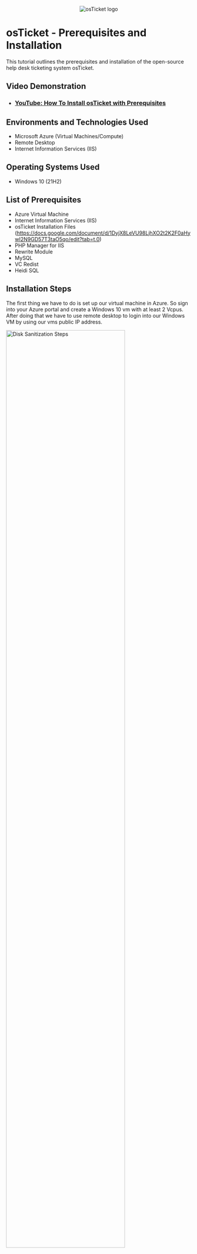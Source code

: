 <p align="center">
<img src="https://i.imgur.com/Clzj7Xs.png" alt="osTicket logo"/>
</p>

<h1>osTicket - Prerequisites and Installation</h1>
This tutorial outlines the prerequisites and installation of the open-source help desk ticketing system osTicket.<br />


<h2>Video Demonstration</h2>

- ### [YouTube: How To Install osTicket with Prerequisites](https://www.youtube.com)

<h2>Environments and Technologies Used</h2>

- Microsoft Azure (Virtual Machines/Compute)
- Remote Desktop
- Internet Information Services (IIS)

<h2>Operating Systems Used </h2>

- Windows 10</b> (21H2)

<h2>List of Prerequisites</h2>

- Azure Virtual Machine
- Internet Information Services (IIS)
- osTicket Installation Files (https://docs.google.com/document/d/1DyjX8LeVU98LjhXO2t2K2F0aHywI2N9GD57T3taO5qo/edit?tab=t.0)
- PHP Manager for IIS
- Rewrite Module
- MySQL
- VC Redist
- Heidi SQL

<h2>Installation Steps</h2>

<p>
The first thing we have to do is set up our virtual machine in Azure. So sign into your Azure portal and create a Windows 10 vm with at least 2 Vcpus.
  After doing that we have to use remote desktop to login into our Windows VM by using our vms public IP address.
</p>
<p>
<img src="https://i.imgur.com/madXwPZ.png" height="80%" width="80%" alt="Disk Sanitization Steps"/>
</p>
<br />

<p>
Make sure to download the Os Ticket installation files and extract them to our desktop. You should end up with something like this.
</p>
<p>
<img src="https://i.imgur.com/Fe9rJX3.png" height="80%" width="80%" alt="Disk Sanitization Steps"/>
</p>
<br />

<p>
We now Install and Enable IIS in Windows WITH CGI. Go to your control panel and locate uninstall a program.
</p>
<p>
<img src="https://i.imgur.com/7hClpMF.png" height="80%" width="80%" alt="Disk Sanitization Steps"/>
</p>
<br />

<p>
click on turn windows features on or off. Follow this directory to enable and install IIS with CGI.Make sure to check the boxes. World Wide Web Services -> Application Development Features -> [X] CGI
</p>
<p>
<img src="https://i.imgur.com/f1q3yN9.png" height="80%" width="80%" alt="Disk Sanitization Steps"/>
</p>
<br />

<p>
From the OsTicket Installation Files folder, install PHP Manager for IIS (PHPManagerForIIS_V1.5.0.msi)
</p>
<p>
<img src="https://i.imgur.com/pSoRX37.png" height="80%" width="80%" alt="Disk Sanitization Steps"/>
</p>
<br />

<p>
From the OsTicket Installation Files folder, install the Rewrite Module (rewrite_amd64_en-US.msi)
</p>
<p>
<img src="https://i.imgur.com/rwaEjBI.png" height="80%" width="80%" alt="Disk Sanitization Steps"/>
</p>
<br />

<p>
Create a folder named PHP in your C drive. Extract the PHP 7.3.8 (php-7.3.8-nts-Win32-VC15-x86.zip) which is in the osTicket Installation Files folder into the “C:\PHP” folder that you created.

</p>
<p>
<img src="https://i.imgur.com/jkFDFfT.png" height="80%" width="80%" alt="Disk Sanitization Steps"/>
</p>
<p>
<img src="https://i.imgur.com/3LY26Zl.png" height="80%" width="80%" alt="Disk Sanitization Steps"/>
</p>
<br />

<p>
From the OsTicket Installation Files folder, install install VC_redist.x86.exe
</p>
<p>
<img src="https://i.imgur.com/pKXFILL.png." height="80%" width="80%" alt="Disk Sanitization Steps"/>
</p>
<br />


<p>
From the OsTicket Installation Files folder, install install l MySQL 5.5.62 (mysql-5.5.62-win32.msi)
</p>
<p>
<img src="https://i.imgur.com/s3xP3pm.png." height="80%" width="80%" alt="Disk Sanitization Steps"/>
</p>
<br />

<p>
In the installation wizard choose Typical and install. Leave the launch configuration box checked.
</p>
<p>
<img src="https://i.imgur.com/9jG0R2V.png" height="80%" width="80%" alt="Disk Sanitization Steps"/>
</p>
<br />

<p>
Launch the configuration wizard and check the standard configuration and click next
</p>
<p>
<img src="https://i.imgur.com/d55D5q2.png" alt="Disk Sanitization Steps"/>
</p>
<br />

<p>
For simplicity's sake, the password will be "root" and the username "root" and click next And click on execute.
</p>
<p>
<img src="https://i.imgur.com/kHMUs4g.png" alt="Disk Sanitization Steps"/>
</p>
<br />

<p>
Now let's open ISS as an administrator. Go to the search bar type ISS and run it as admin
</p>
<p>
<img src="https://i.imgur.com/eaUDFae.png" alt="Disk Sanitization Steps"/>
</p>
<br />

<p>
Now let's register PHP from within IIS. Click on PHP Manager
</p>
<p>
<img src="https://i.imgur.com/NYINfRX.png" alt="Disk Sanitization Steps"/>
</p>
<br />

<p>
 Click on "register new PHP version" and follow the path to the php executable file (php-cgi.exe)
</p>
<p>
<img src="https://i.imgur.com/uN5w1ml.png" alt="Disk Sanitization Steps"/>
</p>
<br />

<p>
 We restart the ISS server
</p>
<p>
<img src="https://i.imgur.com/JrTfCNF.png" alt="Disk Sanitization Steps"/>
</p>
<br />

<p>
 in the Os ticket Installation files folder. unzip “osTicket-v1.15.8.zip” and copy the “upload” folder into “c:\inetpub\wwwroot” directory and rename the "upload" folder to "osTicket". Then reload ISS again.
</p>
<p>
<img src="https://i.imgur.com/9aUc5ex.png" alt="Disk Sanitization Steps"/>
</p>
<br />

<p>
 In ISS to branch out to sites -> Default -> osTicket -On the right, click “Browse *:80” on the right
</p>
<p>
<img src="https://i.imgur.com/jaW6zgW.png" alt="Disk Sanitization Steps"/>
</p>
<br />

<p>
 We see that some extensions are not enabled 
</p>
<p>
<img src="https://i.imgur.com/yzJBXzJ.png" alt="Disk Sanitization Steps"/>
</p>
<br />

<p>
 To enable the extensions: -Go back to IIS, sites -> Default -> osTicket -Double click PHP manager"
</p>
<p>
<img src="https://i.imgur.com/zerVJRx.png" alt="Disk Sanitization Steps"/>
</p>
<br />

<p>
 Click "Enable or disable an extension"
</p>
<p>
<img src="https://i.imgur.com/FhvJnXB.png" alt="Disk Sanitization Steps"/>
</p>
<br />

<p>
 we have to enable the following extensions : Enable: php_imap.dll, Enable: php_intl.dll , Enable: php_opcache.dll. 
  Then refresh the browser and see if they have been enabled.
</p>
<p>
<img src="https://i.imgur.com/NlNcbSa.png" alt="Disk Sanitization Steps"/>
</p>
<br />

<p>
 we now have to rename one of our files. Go to C:\inetpub\wwwroot\osTicket\include\ost-sampleconfig.php and rename the "ost-sampleconfig.php" file to "ost-config.php"
</p>
<p>
<img src="https://i.imgur.com/vGla6Dm.png" alt="Disk Sanitization Steps"/>
<img src="https://i.imgur.com/Twybjv3.png" alt="Disk Sanitization Steps"/>
</p>
<br />

<p>
 we now have to assign permissions to the file we just renamed. We do so by right-clicking on ost-config.php and clicking on properties. Click security, click on advance, and click on disable the inheritance and we select remove all inherited permissions from this object
</p>
<p>
<img src="https://i.imgur.com/K7rJvSg.png" alt="Disk Sanitization Steps"/>
</p>
<br />

<p>
 Then click on Add. click on select principal, Type "everyone" in the box and click on check names and OK
</p>
<p>
<img src="https://i.imgur.com/Y4r9CYO.png" alt="Disk Sanitization Steps"/>
</p>
<br />

<p>
 Then click on Add. click on Select Principal, Type "everyone" in the box, and click on check names and OK. Make the basic permissions full control. Click on Apply and OK
</p>
<p>
<img src="https://i.imgur.com/Y4r9CYO.png" alt="Disk Sanitization Steps"/>
<img src="https://i.imgur.com/rlvZa5D.png" alt="Disk Sanitization Steps"/>
</p>
<br />

<p>
 Then we go back to the browser and click on continue to set up our OSTicket. Fill in the field with the appropriate details and leave the database section for now. We have to set up our  database. In our osTicket-Installation-Files folder, install HeidiSQL and launch the setup.
</p>
<p>
<img src="https://i.imgur.com/UMixw7y.png" alt="Disk Sanitization Steps"/>
</p>
<br />

<p>
 Click on New. On the right side, we want the username and password to be both "root". Then we click open.
</p>
<p>
<img src="https://i.imgur.com/MbWOaDq.png" alt="Disk Sanitization Steps"/>
</p>
<br />

<p>
  Right-click on unnamed in HeidiSQL on the left and take "create new" then click "database". Name the database "osTicket" without any space in-between. Then go back to the browser and fill in the details for the database make sure the MySQL Database is "osTicket" and the password and user name are "root". Click on Install Now.
  </p>
<p>
<img src="https://i.imgur.com/GuKn8sV.png" alt="Disk Sanitization Steps"/>
</p>
<br />

<p>
  You should see a congratulatory screen like this and some login links. We have just installed OS Ticket.
  </p>
<p>
<img src="https://i.imgur.com/zreBSZg.png" alt="Disk Sanitization Steps"/>
  <img src="https://i.imgur.com/broQ56E.png" alt="Disk Sanitization Steps"/>
</p>
<br />

<h1>Congratulations we just installed Os Ticket</h1>
